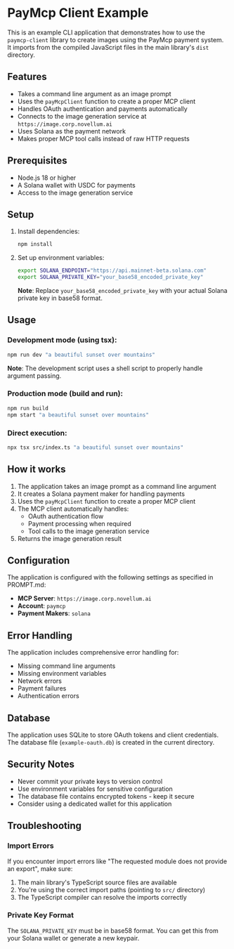 # PayMcp Client Example

This is an example CLI application that demonstrates how to use the `paymcp-client` library to create images using the PayMcp payment system. It imports from the compiled JavaScript files in the main library's `dist` directory.

## Features

- Takes a command line argument as an image prompt
- Uses the `payMcpClient` function to create a proper MCP client
- Handles OAuth authentication and payments automatically
- Connects to the image generation service at `https://image.corp.novellum.ai`
- Uses Solana as the payment network
- Makes proper MCP tool calls instead of raw HTTP requests

## Prerequisites

- Node.js 18 or higher
- A Solana wallet with USDC for payments
- Access to the image generation service

## Setup

1. Install dependencies:
   ```bash
   npm install
   ```

2. Set up environment variables:
   ```bash
   export SOLANA_ENDPOINT="https://api.mainnet-beta.solana.com"
   export SOLANA_PRIVATE_KEY="your_base58_encoded_private_key"
   ```

   **Note**: Replace `your_base58_encoded_private_key` with your actual Solana private key in base58 format.

## Usage

### Development mode (using tsx):
```bash
npm run dev "a beautiful sunset over mountains"
```

**Note**: The development script uses a shell script to properly handle argument passing.

### Production mode (build and run):
```bash
npm run build
npm start "a beautiful sunset over mountains"
```

### Direct execution:
```bash
npx tsx src/index.ts "a beautiful sunset over mountains"
```



## How it works

1. The application takes an image prompt as a command line argument
2. It creates a Solana payment maker for handling payments
3. Uses the `payMcpClient` function to create a proper MCP client
4. The MCP client automatically handles:
   - OAuth authentication flow
   - Payment processing when required
   - Tool calls to the image generation service
5. Returns the image generation result

## Configuration

The application is configured with the following settings as specified in PROMPT.md:
- **MCP Server**: `https://image.corp.novellum.ai`
- **Account**: `paymcp`
- **Payment Makers**: `solana`

## Error Handling

The application includes comprehensive error handling for:
- Missing command line arguments
- Missing environment variables
- Network errors
- Payment failures
- Authentication errors

## Database

The application uses SQLite to store OAuth tokens and client credentials. The database file (`example-oauth.db`) is created in the current directory.

## Security Notes

- Never commit your private keys to version control
- Use environment variables for sensitive configuration
- The database file contains encrypted tokens - keep it secure
- Consider using a dedicated wallet for this application

## Troubleshooting

### Import Errors
If you encounter import errors like "The requested module does not provide an export", make sure:
1. The main library's TypeScript source files are available
2. You're using the correct import paths (pointing to `src/` directory)
3. The TypeScript compiler can resolve the imports correctly

### Private Key Format
The `SOLANA_PRIVATE_KEY` must be in base58 format. You can get this from your Solana wallet or generate a new keypair.

 